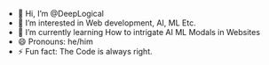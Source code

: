 - 👋 Hi, I’m @DeepLogical
- 👀 I’m interested in Web development, AI, ML Etc.
- 🌱 I’m currently learning How to intrigate AI ML Modals in Websites
- 😄 Pronouns: he/him
- ⚡ Fun fact: The Code is always right.

<!---
DeepLogical/DeepLogical is a ✨ special ✨ repository because its `README.md` (this file) appears on your GitHub profile.
You can click the Preview link to take a look at your changes.
--->
